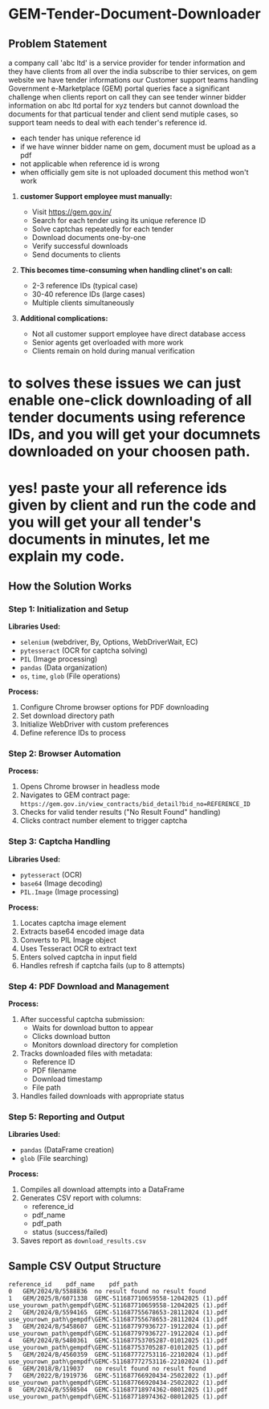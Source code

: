 # GEM-Tender-Document-Downloader


## Problem Statement
a company call 'abc ltd' is a service provider for tender information and they have clients from all over the india subscribe to thier services, on gem website we have tender informations
our Customer support teams handling Government e-Marketplace (GEM) portal queries face a significant challenge when clients report on call they can see tender winner bidder information on abc ltd portal for xyz tenders but cannot download the documents for that particual tender and client send mutiple cases, so support team needs to deal with each tender's reference id.
 - each tender has unique reference id
 - if we have winner bidder name on gem, document must be upload as a pdf
 - not applicable when reference id is wrong
 - when officially gem site is not uploaded document this method won't work

1. **customer Support employee must manually:**
   - Visit https://gem.gov.in/
   - Search for each tender using its unique reference ID
   - Solve captchas repeatedly for each tender
   - Download documents one-by-one
   - Verify successful downloads
   - Send documents to clients

2. **This becomes time-consuming when handling clinet's on call:**
   - 2-3 reference IDs (typical case)
   - 30-40 reference IDs (large cases)
   - Multiple clients simultaneously

3. **Additional complications:**
   - Not all customer support employee have direct database access
   - Senior agents get overloaded with more work
   - Clients remain on hold during manual verification



# to solves these issues  we can just  enable one-click downloading of all tender documents using reference IDs, and you will get your documnets downloaded on your choosen path.
# yes! paste your all reference ids given by client and run the code and you will get your all tender's documents in minutes, let me explain my code.

## How the Solution Works

### Step 1: Initialization and Setup
**Libraries Used:**
- `selenium` (webdriver, By, Options, WebDriverWait, EC)
- `pytesseract` (OCR for captcha solving)
- `PIL` (Image processing)
- `pandas` (Data organization)
- `os`, `time`, `glob` (File operations)

**Process:**
1. Configure Chrome browser options for PDF downloading
2. Set download directory path
3. Initialize WebDriver with custom preferences
4. Define reference IDs to process

### Step 2: Browser Automation
**Process:**
1. Opens Chrome browser in headless mode
2. Navigates to GEM contract page: `https://gem.gov.in/view_contracts/bid_detail?bid_no=REFERENCE_ID`
3. Checks for valid tender results ("No Result Found" handling)
4. Clicks contract number element to trigger captcha

### Step 3: Captcha Handling
**Libraries Used:**
- `pytesseract` (OCR)
- `base64` (Image decoding)
- `PIL.Image` (Image processing)

**Process:**
1. Locates captcha image element
2. Extracts base64 encoded image data
3. Converts to PIL Image object
4. Uses Tesseract OCR to extract text
5. Enters solved captcha in input field
6. Handles refresh if captcha fails (up to 8 attempts)

### Step 4: PDF Download and Management
**Process:**
1. After successful captcha submission:
   - Waits for download button to appear
   - Clicks download button
   - Monitors download directory for completion
2. Tracks downloaded files with metadata:
   - Reference ID
   - PDF filename
   - Download timestamp
   - File path
3. Handles failed downloads with appropriate status

### Step 5: Reporting and Output
**Libraries Used:**
- `pandas` (DataFrame creation)
- `glob` (File searching)

**Process:**
1. Compiles all download attempts into a DataFrame
2. Generates CSV report with columns:
   - reference_id
   - pdf_name
   - pdf_path
   - status (success/failed)
3. Saves report as `download_results.csv`

## Sample CSV Output Structure

```csv
reference_id	pdf_name	pdf_path
0	GEM/2024/B/5588836	no result found	no result found
1	GEM/2025/B/6071338	GEMC-511687710659558-12042025 (1).pdf	use_yourown_path\gempdf\GEMC-511687710659558-12042025 (1).pdf
2	GEM/2024/B/5594165	GEMC-511687755678653-28112024 (1).pdf	use_yourown_path\gempdf\GEMC-511687755678653-28112024 (1).pdf
3	GEM/2024/B/5458607	GEMC-511687797936727-19122024 (1).pdf	use_yourown_path\gempdf\GEMC-511687797936727-19122024 (1).pdf
4	GEM/2024/B/5480361	GEMC-511687753705287-01012025 (1).pdf	use_yourown_path\gempdf\GEMC-511687753705287-01012025 (1).pdf
5	GEM/2024/B/4560359	GEMC-511687772753116-22102024 (1).pdf	use_yourown_path\gempdf\GEMC-511687772753116-22102024 (1).pdf
6	GEM/2018/B/119037	no result found	no result found
7	GEM/2022/B/1919736	GEMC-511687766920434-25022022 (1).pdf	use_yourown_path\gempdf\GEMC-511687766920434-25022022 (1).pdf
8	GEM/2024/B/5598504	GEMC-511687718974362-08012025 (1).pdf	use_yourown_path\gempdf\GEMC-511687718974362-08012025 (1).pdf


